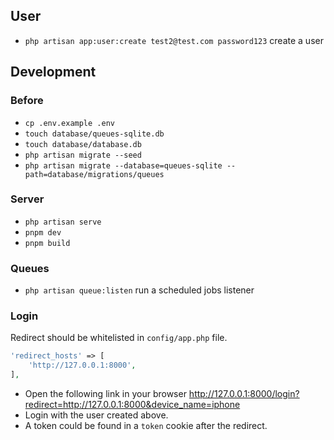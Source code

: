 ## User
* `php artisan app:user:create test2@test.com password123` create a user

## Development

### Before
* `cp .env.example .env`
* `touch database/queues-sqlite.db`
* `touch database/database.db`
* `php artisan migrate --seed`
* `php artisan migrate --database=queues-sqlite --path=database/migrations/queues`

### Server
* `php artisan serve`
* `pnpm dev`
* `pnpm build`

### Queues
* `php artisan queue:listen` run a scheduled jobs listener

### Login
Redirect should be whitelisted in `config/app.php` file.
```php
'redirect_hosts' => [
    'http://127.0.0.1:8000',
],
```

* Open the following link in your browser http://127.0.0.1:8000/login?redirect=http://127.0.0.1:8000&device_name=iphone
* Login with the user created above.
* A token could be found in a `token` cookie after the redirect.


